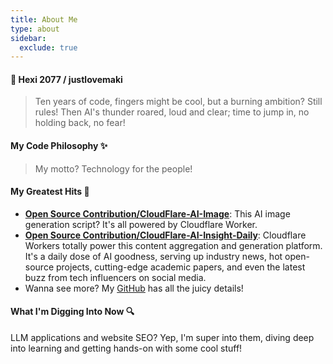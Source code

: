 ```yaml
---
title: About Me
type: about
sidebar:
  exclude: true
---
```

#### 👋 Hexi 2077 / justlovemaki

> Ten years of code, fingers might be cool, but a burning ambition? Still rules!
> Then AI's thunder roared, loud and clear; time to jump in, no holding back, no fear!

#### My Code Philosophy ✨

> My motto? Technology for the people!

#### My Greatest Hits 🚀

*   **[Open Source Contribution/CloudFlare-AI-Image](https://github.com/justlovemaki/CloudFlare-AI-Image)**: This AI image generation script? It's all powered by Cloudflare Worker.
*   **[Open Source Contribution/CloudFlare-AI-Insight-Daily](https://github.com/justlovemaki/CloudFlare-AI-Insight-Daily)**: Cloudflare Workers totally power this content aggregation and generation platform. It's a daily dose of AI goodness, serving up industry news, hot open-source projects, cutting-edge academic papers, and even the latest buzz from tech influencers on social media.
*   Wanna see more? My [GitHub](https://github.com/justlovemaki) has all the juicy details!

#### What I'm Digging Into Now 🔍

LLM applications and website SEO? Yep, I'm super into them, diving deep into learning and getting hands-on with some cool stuff!